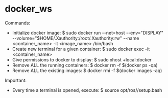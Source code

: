 # docker_ws

Commands:

  - Initialize docker image: $ sudo docker run --net=host --env="DISPLAY" --volume="$HOME/.Xauthority:/root/.Xauthority:rw" --name <container_name> -it <image_name> /bin/bash
  - Create new terminal for a given container: $ sudo docker exec -it <container_name>
  - Give permissions to docker to display: $ sudo xhost +local:docker
  - Remove ALL the running containers: $ docker rm -f $(docker ps -qa)
  - Remove ALL the existing images: $ docker rmi -f $(docker images -aq)

Important:

  - Every time a terminal is opened, execute: $ source opt/ros/<ros-distro>/setup.bash
